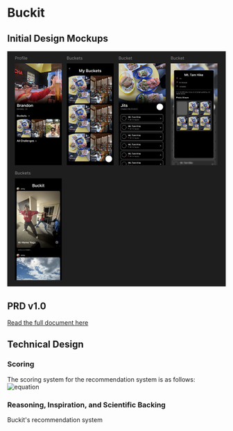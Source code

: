 # Buckit
## Initial Design Mockups
![initial_design](./readme_assets/initial_design.png)
## PRD v1.0
[Read the full document here](https://docs.google.com/document/d/1zJ0PVIeczIu6qECpJUD3cGE9qiwpAGbLtxmicYlJFzo/edit?usp=sharing)

## Technical Design
### Scoring
The scoring system for the recommendation system is as follows:
![equation](https://latex.codecogs.com/svg.image?%20s(u,i,c)=%5Cunderbrace%7B%5Calpha%5C,%5Ctextbf%7BAppeal%7D_%7B%5Ctext%7BMM%7D%7D(i)%7D_%7B%5Ctext%7BDMN/appeal%7D%7D&plus;%5Cunderbrace%7B%5Cbeta%5C,%5Clangle%5Cmathbf%7Bz%7D%5E%7B%5Ctext%7Btrait%7D%7D_u,%5Cmathbf%7Be%7D_i%5Crangle%7D_%7B%5Ctext%7Bwho%20you%20are%7D%7D&plus;%5Cunderbrace%7B%5Cgamma%5C,%5Clangle%5Cmathbf%7Bz%7D%5E%7B%5Ctext%7Bstate%7D%7D_u(c),%5Cmathbf%7Be%7D_i%5Crangle%7D_%7B%5Ctext%7Bhow%20you%20feel%20now%7D%7D&plus;%5Cunderbrace%7B%5Cdelta%5C,%5Ctext%7BSocialBonus%7D(u,i)%7D_%7B%5Ctext%7BvmPFC%20social%7D%7D-%5Cunderbrace%7B%5Clambda%5C,%5Ctext%7BEffortCost%7D(i,c)%7D_%7B%5Ctext%7Bvalue%20minus%20cost%7D%7D&plus;%5Cunderbrace%7B%5Crho%5C,%5Ctext%7BNovelty/Diversity%7D(i%5Cmid%5Cmathcal%7BL%7D)%7D_%7B%5Ctext%7Bmulti-objective%7D%7D)

### Reasoning, Inspiration, and Scientific Backing
Buckit's recommendation system 